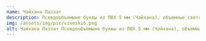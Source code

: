 ```yaml
---
name: Чайхана Лаззат
description: Псевдообъемыне буквы из ПВХ 5 мм (Чайхана), объемные световые буквы (Лаззат)
img: /assets/img/pic/viveski6.png
alt: Чайхана Лаззат Псевдообъемыне буквы из ПВХ 5 мм (Чайхана), объемные световые буквы (Лаззат)
---
```

